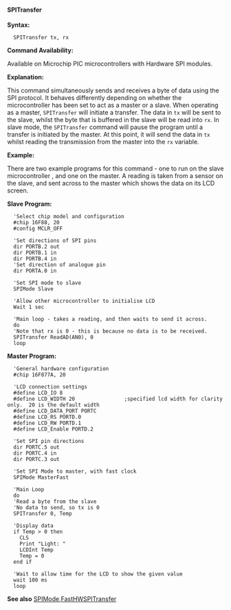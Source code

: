 <div class="section">

<div class="titlepage">

<div>

<div>

#### <span id="spitransfer"></span>SPITransfer

</div>

</div>

</div>

<span class="strong">**Syntax:**</span>

``` screen
  SPITransfer tx, rx
```

<span class="strong">**Command Availability:**</span>

Available on Microchip PIC microcontrollers with Hardware SPI modules.

<span class="strong">**Explanation:**</span>

This command simultaneously sends and receives a byte of data using the
SPI protocol. It behaves differently depending on whether the
microcontroller has been set to act as a master or a slave. When
operating as a master, `SPITransfer` will initiate a transfer. The data
in `tx` will be sent to the slave, whilst the byte that is buffered in
the slave will be read into `rx`. In slave mode, the `SPITransfer`
command will pause the program until a transfer is initiated by the
master. At this point, it will send the data in `tx` whilst reading the
transmission from the master into the `rx` variable.

<span class="strong">**Example:**</span>

There are two example programs for this command - one to run on the
slave microcontroller , and one on the master. A reading is taken from a
sensor on the slave, and sent across to the master which shows the data
on its LCD screen.

<span class="strong">**Slave Program:**</span>

``` screen
  'Select chip model and configuration
  #chip 16F88, 20
  #config MCLR_OFF

  'Set directions of SPI pins
  dir PORTB.2 out
  dir PORTB.1 in
  dir PORTB.4 in
  'Set direction of analogue pin
  dir PORTA.0 in

  'Set SPI mode to slave
  SPIMode Slave

  'Allow other microcontroller to initialise LCD
  Wait 1 sec

  'Main loop - takes a reading, and then waits to send it across.
  do
  'Note that rx is 0 - this is because no data is to be received.
  SPITransfer ReadAD(AN0), 0
  loop
```

<span class="strong">**Master Program:**</span>

``` screen
  'General hardware configuration
  #chip 16F877A, 20

  'LCD connection settings
  #define LCD_IO 8
  #define LCD_WIDTH 20                ;specified lcd width for clarity only.  20 is the default width
  #define LCD_DATA_PORT PORTC
  #define LCD_RS PORTD.0
  #define LCD_RW PORTD.1
  #define LCD_Enable PORTD.2

  'Set SPI pin directions
  dir PORTC.5 out
  dir PORTC.4 in
  dir PORTC.3 out

  'Set SPI Mode to master, with fast clock
  SPIMode MasterFast

  'Main Loop
  do
  'Read a byte from the slave
  'No data to send, so tx is 0
  SPITransfer 0, Temp

  'Display data
  if Temp > 0 then
    CLS
    Print "Light: "
    LCDInt Temp
    Temp = 0
  end if

  'Wait to allow time for the LCD to show the given value
  wait 100 ms
  loop
```

<span class="strong">**See also**</span>
<a href="spimode" class="link" title="SPIMode">SPIMode</a>,<a href="fasthwspitransfer" class="link" title="FastHWSPITransfer">FastHWSPITransfer</a>

</div>
